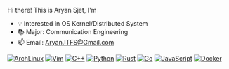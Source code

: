 Hi there! This is Aryan Sjet, I'm

- 💡 Interested in OS Kernel/Distributed System
- 📚 Major: Communication Engineering
- 📫 Email: Aryan.ITFS@Gmail.com

[![ArchLinux](https://img.shields.io/badge/Archlinux-FFFFFF?logo=archlinux)](https://archlinux.org/)
[![Vim](https://img.shields.io/badge/Vim-019833?logo=vim)](https://www.vim.org/)
[![C++](https://img.shields.io/badge/C++-1565C0?logo=cplusplus)](https://www.cplusplus.com/)
[![Python](https://img.shields.io/badge/Python-FFE07B?logo=python)](https://www.python.org/)
[![Rust](https://img.shields.io/badge/Rust-black?logo=rust)](https://www.rust-lang.org/)
[![Go](https://img.shields.io/badge/Go-FFFFFF?logo=go)](https://go.dev/)
[![JavaScript](https://img.shields.io/badge/JavaScript-FD8C11?logo=javascript)](https://www.ecma-international.org/publications-and-standards/standards/ecma-262/)
[![Docker](https://img.shields.io/badge/Docker-FFFFFF?logo=docker)](https://www.docker.com/)
